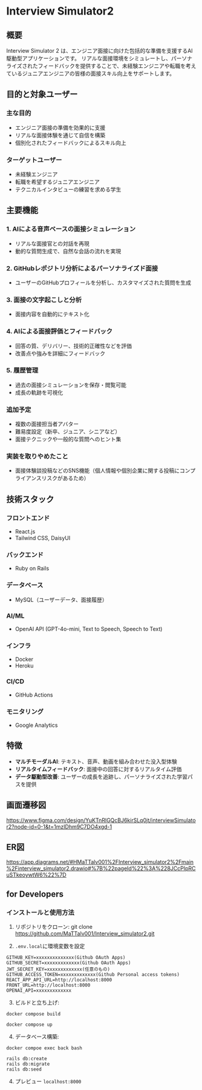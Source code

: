 # Interview Simulator2

## 概要

Interview Simulator 2 は、エンジニア面接に向けた包括的な準備を支援するAI駆動型アプリケーションです。
リアルな面接環境をシミュレートし、パーソナライズされたフィードバックを提供することで、未経験エンジニアや転職を考えているジュニアエンジニアの皆様の面接スキル向上をサポートします。

## 目的と対象ユーザー

### 主な目的
- エンジニア面接の準備を効果的に支援
- リアルな面接体験を通じて自信を構築
- 個別化されたフィードバックによるスキル向上

### ターゲットユーザー
- 未経験エンジニア
- 転職を希望するジュニアエンジニア
- テクニカルインタビューの練習を求める学生

## 主要機能

### 1. AIによる音声ベースの面接シミュレーション
- リアルな面接官との対話を再現
- 動的な質問生成で、自然な会話の流れを実現

### 2. GitHubレポジトリ分析によるパーソナライズド面接
- ユーザーのGitHubプロフィールを分析し、カスタマイズされた質問を生成

### 3. 面接の文字起こしと分析
- 面接内容を自動的にテキスト化

### 4. AIによる面接評価とフィードバック
- 回答の質、デリバリー、技術的正確性などを評価
- 改善点や強みを詳細にフィードバック

### 5. 履歴管理
- 過去の面接シミュレーションを保存・閲覧可能
- 成長の軌跡を可視化

### 追加予定
- 複数の面接担当者アバター
- 難易度設定（新卒、ジュニア、シニアなど）
- 面接テクニックや一般的な質問へのヒント集

### 実装を取りやめたこと
- 面接体験談投稿などのSNS機能（個人情報や個別企業に関する投稿にコンプライアンスリスクがあるため）

## 技術スタック

### フロントエンド
- React.js
- Tailwind CSS, DaisyUI

### バックエンド
- Ruby on Rails

### データベース
- MySQL（ユーザーデータ、面接履歴）

### AI/ML
- OpenAI API (GPT-4o-mini, Text to Speech, Speech to Text)

### インフラ
- Docker
- Heroku

### CI/CD
- GitHub Actions

### モニタリング
- Google Analytics

## 特徴

- **マルチモーダルAI**: テキスト、音声、動画を組み合わせた没入型体験
- **リアルタイムフィードバック**: 面接中の回答に対するリアルタイム評価
- **データ駆動型改善**: ユーザーの成長を追跡し、パーソナライズされた学習パスを提供


## 画面遷移図
https://www.figma.com/design/YuKTnRlGQcBJ6kirSLq0jt/interviewSimulator2?node-id=0-1&t=1mzIDhm9C7DO4xgd-1

## ER図
https://app.diagrams.net/#HMaTTalv001%2FInterview_simulator2%2Fmain%2Finterview_simulator2.drawio#%7B%22pageId%22%3A%228JCcPIpRCuSTkeoywtW6%22%7D

## for Developers
### インストールと使用方法

1. リポジトリをクローン:
git clone https://github.com/MaTTalv001/Interview_simulator2.git

2. `.env.local`に環境変数を設定

```
GITHUB_KEY=xxxxxxxxxxxxxx(Github OAuth Apps)
GITHUB_SECRET=xxxxxxxxxxxxx(Github OAuth Apps)
JWT_SECRET_KEY=xxxxxxxxxxxxx(任意のもの)
GITHUB_ACCESS_TOKEN=xxxxxxxxxxxxx(Github Personal access tokens)
REACT_APP_API_URL=http://localhost:8000
FRONT_URL=http://localhost:8000
OPENAI_API=xxxxxxxxxxxxx
```

3. ビルドと立ち上げ:
```
docker compose build
```
```
docker compose up
```
4. データベース構築:
```
docker compoe exec back bash
```
```
rails db:create
rails db:migrate
rails db:seed
```


4. プレビュー
`localhost:8000`
